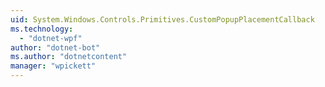 ```yaml
---
uid: System.Windows.Controls.Primitives.CustomPopupPlacementCallback
ms.technology: 
  - "dotnet-wpf"
author: "dotnet-bot"
ms.author: "dotnetcontent"
manager: "wpickett"
---
```

